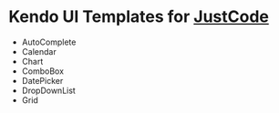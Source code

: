 # Kendo UI Templates for [JustCode](http://www.telerik.com/products/justcode.aspx)

* AutoComplete
* Calendar
* Chart
* ComboBox
* DatePicker
* DropDownList
* Grid